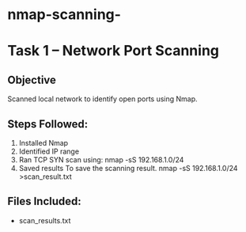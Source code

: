 # nmap-scanning-
# Task 1 – Network Port Scanning

## Objective
Scanned local network to identify open ports using Nmap.

## Steps Followed:
1. Installed Nmap
2. Identified IP range
3. Ran TCP SYN scan using:
   nmap -sS 192.168.1.0/24
4. Saved results
   To save the scanning result.
   nmap -sS 192.168.1.0/24 >scan_result.txt
   

## Files Included:
- scan_results.txt
  
